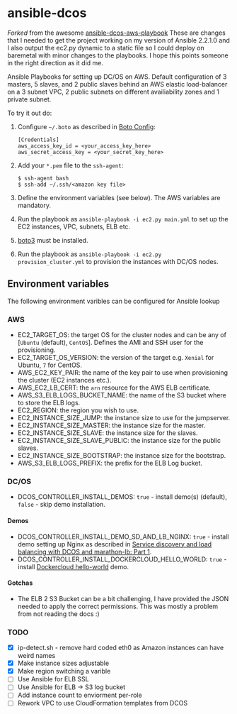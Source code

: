 # ansible-dcos
*Forked* from the awesome [ansible-dcos-aws-playbook](https://github.com/olatheander/ansible-dcos-aws-playbook) These are changes that I needed to get the project working on my version of Ansible 2.2.1.0 and I also output the ec2.py dynamic to a static file so I could deploy on baremetal with minor changes to the playbooks. I hope this points someone in the right direction as it did me. 

Ansible Playbooks for setting up DC/OS on AWS. Default configuration of 3 masters, 5 slaves, and 2 public slaves behind an AWS elastic load-balancer on a 3 subnet VPC, 2 public subnets on different availiability zones and 1 private subnet.

To try it out do:

1. Configure `~/.boto` as described in [Boto Config](http://boto.readthedocs.org/en/latest/boto_config_tut.html):

   ```
   [Credentials]
   aws_access_key_id = <your_access_key_here>
   aws_secret_access_key = <your_secret_key_here>
   ```
2. Add your `*.pem` file to the `ssh-agent`:

   ```
   $ ssh-agent bash 
   $ ssh-add ~/.ssh/<amazon key file> 
   ```
3. Define the environment variables (see below). The AWS variables are mandatory.
4. Run the playbook as `ansible-playbook -i ec2.py main.yml` to set up the EC2 instances, VPC, subnets, ELB etc.
5. [boto3](https://pypi.python.org/pypi/boto3) must be installed.
6. Run the playbook as `ansible-playbook -i ec2.py provision_cluster.yml` to provision the instances with DC/OS nodes.

## Environment variables
The following environment varibles can be configured for Ansible lookup

### AWS
* EC2_TARGET_OS: the target OS for the cluster nodes and can be any of [`Ubuntu` (default), `CentOS`]. Defines the AMI and SSH user for the provisioning.
* EC2_TARGET_OS_VERSION: the version of the target e.g. `Xenial` for Ubuntu, `7` for CentOS.
* AWS_EC2_KEY_PAIR: the name of the key pair to use when provisioning the cluster (EC2 instances etc.).
* AWS_EC2_LB_CERT: the `arn` resource for the AWS ELB certificate.
* AWS_S3_ELB_LOGS_BUCKET_NAME: the name of the S3 bucket where to store the ELB logs.
* EC2_REGION: the region you wish to use.
* EC2_INSTANCE_SIZE_JUMP: the instance size to use for the jumpserver.
* EC2_INSTANCE_SIZE_MASTER: the instance size for the master.
* EC2_INSTANCE_SIZE_SLAVE: the instance size for the slaves.
* EC2_INSTANCE_SIZE_SLAVE_PUBLIC: the instance size for the public slaves. 
* EC2_INSTANCE_SIZE_BOOTSTRAP: the instance size for the bootstrap.
* AWS_S3_ELB_LOGS_PREFIX: the prefix for the ELB Log bucket.

### DC/OS
* DCOS_CONTROLLER_INSTALL_DEMOS: `true` - install demo(s) (default), `false` - skip demo installation.

#### Demos
* DCOS_CONTROLLER_INSTALL_DEMO_SD_AND_LB_NGINX: `true` - install demo setting up Nginx as described in [Service discovery and load balancing with DCOS and marathon-lb: Part 1](https://mesosphere.com/blog/2015/12/04/dcos-marathon-lb/).
* DCOS_CONTROLLER_INSTALL_DOCKERCLOUD_HELLO_WORLD: `true` - install [Dockercloud hello-world](https://github.com/docker/dockercloud-hello-world) demo.


#### Gotchas

* The ELB 2 S3 Bucket can be a bit challenging, I have provided the JSON needed to apply the correct permissions. This was mostly a problem from not reading the docs :) 

### TODO

- [x] ip-detect.sh - remove hard coded eth0 as Amazon instances can have weird names
- [x] Make instance sizes adjustable
- [x] Make region switching a varible
- [ ] Use Ansible for ELB SSL 
- [ ] Use Ansible for ELB -> S3 log bucket
- [ ] Add instance count to enviorment per-role
- [ ] Rework VPC to use CloudFormation templates from DCOS